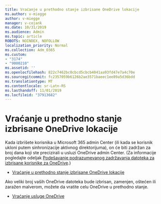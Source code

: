 ```yaml
---
title: Vraćanje u prethodno stanje izbrisane OneDrive lokacije
ms.author: v-miegge
author: v-miegge
manager: v-cojank
ms.date: 10/31/2019
ms.audience: Admin
ms.topic: article
ROBOTS: NOINDEX, NOFOLLOW
localization_priority: Normal
ms.collection: Adm_O365
ms.custom:
- "3174"
- "9000210"
ms.assetid: ''
ms.openlocfilehash: 822c7462bc0cbcd5cbcb4041aa93fd47e7a4c70e
ms.sourcegitcommit: fc2357059b6126b2ae3571baeec1ee89a5d36bdd
ms.translationtype: MT
ms.contentlocale: sr-Latn-RS
ms.lasthandoff: 11/01/2019
ms.locfileid: "37913682"
---
```

# <a name="restore-a-deleted-onedrive-site"></a>Vraćanje u prethodno stanje izbrisane OneDrive lokacije

Kada izbrišete korisnika u Microsoft 365 admin Center (ili kada se korisnik ukloni putem sinhronizacije aktivnog direktorijuma), on će biti zadržan za broj dana koji ste precizirali u usluzi OneDrive admin Center. (Za informacije pogledajte odeljak [Podešavanje podrazumevanog zadržavanja datoteka za izbrisane korisnike za OneDrive](https://docs.microsoft.com/onedrive/set-retention).)

* [Vraćanje u prethodno stanje izbrisane OneDrive lokacije](https://docs.microsoft.com/onedrive/restore-deleted-onedrive)

Ako veliki broj vaših OneDrive datoteka bude izbrisan, zamenjen, oštećen ili zaražen malverom, možete da vratite celu OneDrive u prethodno stanje.

* [Vraćanje usluge OneDrive](https://support.office.com/article/Restore-your-OneDrive-fa231298-759d-41cf-bcd0-25ac53eb8a15)